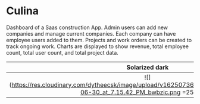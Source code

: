 # Culina

Dashboard of a Saas construction App. Admin users can add new companies and manage current companies. Each company can have employee users added to them. Projects and work orders can be created to track ongoing work. Charts are displayed to show revenue, total employee count, total user count, and total project data.

|                                                            Solarized dark                                                            |                                                           Solarized Ocean                                                            |
| :----------------------------------------------------------------------------------------------------------------------------------: | :----------------------------------------------------------------------------------------------------------------------------------: |
| ![](https://res.cloudinary.com/dytheecsk/image/upload/v1625073674/projects/Screen_Shot_2021-06-30_at_7.15.42_PM_bwbzic.png =250x250) | ![](https://res.cloudinary.com/dytheecsk/image/upload/v1625073660/projects/Screen_Shot_2021-06-30_at_7.16.01_PM_pzqi1o.png =250x250) |
